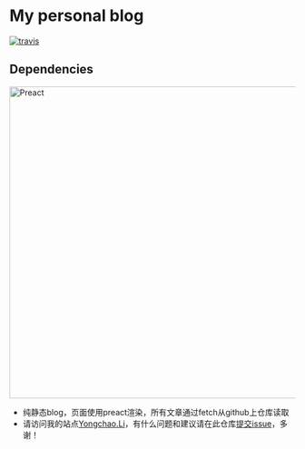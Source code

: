 # My personal blog

[![travis](https://travis-ci.org/linychuo/my-blog.svg?branch=master)](https://travis-ci.org/linychuo/my-blog)


## Dependencies
<a href="https://preactjs.com/" target="_blank">
<img alt="Preact" title="Preact" src="https://camo.githubusercontent.com/31415a8c001234dbf4875c2c5a44b646fb9338b4/68747470733a2f2f63646e2e7261776769742e636f6d2f646576656c6f7069742f62343431366435633932623734336462616563316536386263346332376364612f7261772f333233356463353038663765623833346562663438343138616561323132613035646631336462312f7072656163742d6c6f676f2d7472616e732e737667" width="550" data-canonical-src="https://cdn.rawgit.com/developit/b4416d5c92b743dbaec1e68bc4c27cda/raw/3235dc508f7eb834ebf48418aea212a05df13db1/preact-logo-trans.svg" style="max-width:100%;"/></a>


- 纯静态blog，页面使用preact渲染，所有文章通过fetch从github上仓库读取
- 请访问我的站点[Yongchao.Li](https://yongchao.li)，有什么问题和建议请在此仓库[提交issue](https://github.com/linychuo/my-blog/issues)，多谢！
